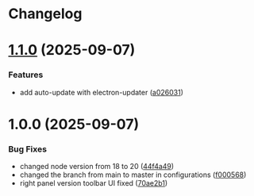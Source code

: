 # Changelog

# [1.1.0](https://github.com/raycastly/texture-ripper/compare/v1.0.0...v1.1.0) (2025-09-07)


### Features

* add auto-update with electron-updater ([a026031](https://github.com/raycastly/texture-ripper/commit/a0260314f8bcae19e98db739c57631a430121714))

# 1.0.0 (2025-09-07)


### Bug Fixes

* changed node version from 18 to 20 ([44f4a49](https://github.com/raycastly/texture-ripper/commit/44f4a497438581d35c55f0a4a96d6b2454fcfec5))
* changed the branch from main to master in configurations ([f000568](https://github.com/raycastly/texture-ripper/commit/f000568434ba0669f1538c10e6d76d37e113fc16))
* right panel version toolbar UI fixed ([70ae2b1](https://github.com/raycastly/texture-ripper/commit/70ae2b15d0135cb2044f97bd28d4e0c2a7aed8f9))
